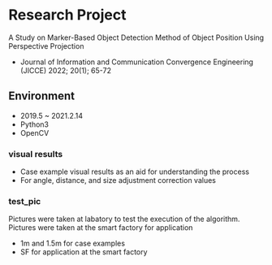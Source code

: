 # Research Project

A Study on Marker-Based Object Detection Method of Object Position Using Perspective Projection
- Journal of Information and Communication Convergence Engineering (JICCE) 2022; 20(1); 65-72

## Environment
* 2019.5 ~ 2021.2.14
* Python3
* OpenCV

### visual results
* Case example visual results as an aid for understanding the process
* For angle, distance, and size adjustment correction values

### test_pic
Pictures were taken at labatory to test the execution of the algorithm. Pictures were taken at the smart factory for application
* 1m and 1.5m for case examples
* SF for application at the smart factory
